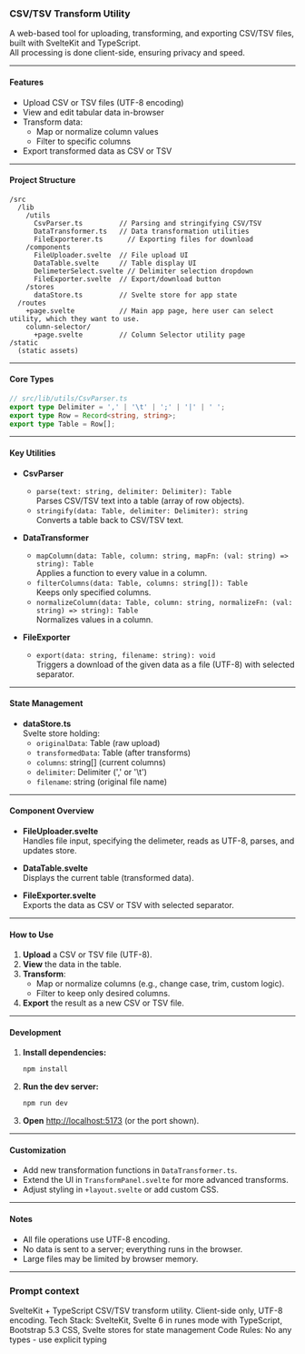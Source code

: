 ### CSV/TSV Transform Utility

A web-based tool for uploading, transforming, and exporting CSV/TSV files, built with SvelteKit and TypeScript.  
All processing is done client-side, ensuring privacy and speed.

---

#### **Features**

- Upload CSV or TSV files (UTF-8 encoding)
- View and edit tabular data in-browser
- Transform data:
  - Map or normalize column values
  - Filter to specific columns
- Export transformed data as CSV or TSV

---

#### **Project Structure**

```
/src
  /lib
    /utils
      CsvParser.ts         // Parsing and stringifying CSV/TSV
      DataTransformer.ts   // Data transformation utilities
      FileExporterer.ts      // Exporting files for download
    /components
      FileUploader.svelte  // File upload UI
      DataTable.svelte     // Table display UI
      DelimeterSelect.svelte // Delimiter selection dropdown
      FileExporter.svelte  // Export/download button
    /stores
      dataStore.ts         // Svelte store for app state
  /routes
    +page.svelte           // Main app page, here user can select utility, which they want to use.
    column-selector/
      +page.svelte         // Column Selector utility page
/static
  (static assets)
```

---

#### **Core Types**

```ts
// src/lib/utils/CsvParser.ts
export type Delimiter = ',' | '\t' | ';' | '|' | ' ';
export type Row = Record<string, string>;
export type Table = Row[];
```

---

#### **Key Utilities**

- **CsvParser**
  - `parse(text: string, delimiter: Delimiter): Table`  
    Parses CSV/TSV text into a table (array of row objects).
  - `stringify(data: Table, delimiter: Delimiter): string`  
    Converts a table back to CSV/TSV text.

- **DataTransformer**
  - `mapColumn(data: Table, column: string, mapFn: (val: string) => string): Table`  
    Applies a function to every value in a column.
  - `filterColumns(data: Table, columns: string[]): Table`  
    Keeps only specified columns.
  - `normalizeColumn(data: Table, column: string, normalizeFn: (val: string) => string): Table`  
    Normalizes values in a column.

- **FileExporter**
  - `export(data: string, filename: string): void`  
    Triggers a download of the given data as a file (UTF-8) with selected separator.

---

#### **State Management**

- **dataStore.ts**  
  Svelte store holding:
  - `originalData`: Table (raw upload)
  - `transformedData`: Table (after transforms)
  - `columns`: string[] (current columns)
  - `delimiter`: Delimiter (',' or '\t')
  - `filename`: string (original file name)

---

#### **Component Overview**

- **FileUploader.svelte**  
  Handles file input, specifying the delimeter, reads as UTF-8, parses, and updates store.

- **DataTable.svelte**  
  Displays the current table (transformed data).

- **FileExporter.svelte**  
  Exports the data as CSV or TSV with selected separator.

---

#### **How to Use**

1. **Upload** a CSV or TSV file (UTF-8).
2. **View** the data in the table.
3. **Transform**:
   - Map or normalize columns (e.g., change case, trim, custom logic).
   - Filter to keep only desired columns.
4. **Export** the result as a new CSV or TSV file.

---

#### **Development**

1. **Install dependencies:**

   ```bash
   npm install
   ```

2. **Run the dev server:**

   ```bash
   npm run dev
   ```

3. **Open** [http://localhost:5173](http://localhost:5173) (or the port shown).

---

#### **Customization**

- Add new transformation functions in `DataTransformer.ts`.
- Extend the UI in `TransformPanel.svelte` for more advanced transforms.
- Adjust styling in `+layout.svelte` or add custom CSS.

---

#### **Notes**

- All file operations use UTF-8 encoding.
- No data is sent to a server; everything runs in the browser.
- Large files may be limited by browser memory.

---

### Prompt context

SvelteKit + TypeScript CSV/TSV transform utility. Client-side only, UTF-8 encoding.
Tech Stack: SvelteKit, Svelte 6 in runes mode with TypeScript, Bootstrap 5.3 CSS, Svelte stores for state management
Code Rules: No any types - use explicit typing
